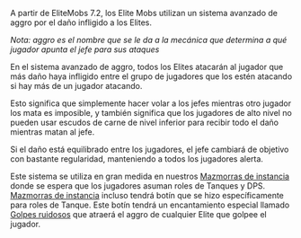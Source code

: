 A partir de EliteMobs 7.2, los Elite Mobs utilizan un sistema avanzado de aggro por el daño infligido a los Elites.

*Nota: aggro es el nombre que se le da a la mecánica que determina a qué jugador apunta el jefe para sus ataques*

En el sistema avanzado de aggro, todos los Elites atacarán al jugador que más daño haya infligido entre el grupo de
jugadores que los estén atacando si hay más de un jugador atacando.

Esto significa que simplemente hacer volar a los jefes mientras otro jugador los mata es imposible, y también significa
que los jugadores de alto nivel no pueden usar escudos de carne de nivel inferior para recibir todo el daño mientras
matan al jefe.

Si el daño está equilibrado entre los jugadores, el jefe cambiará de objetivo con bastante regularidad, manteniendo a
todos los jugadores alerta.

Este sistema se utiliza en gran medida en
nuestros [Mazmorras de instancia]($language$/elitemobs/instanced_dungeon_difficulty.md) donde se espera que los
jugadores asuman roles de Tanques y DPS. [Mazmorras de instancia]($language$/elitemobs/instanced_dungeon_difficulty.md)
incluso tendrá botín que se hizo específicamente para roles de Tanque. Este botín tendrá un encantamiento especial
llamado [Golpes ruidosos]($language$/elitemobs/custom_enchantments_list.md&section=loud-strikes) que atraerá el aggro de
cualquier Elite que golpee el jugador.
